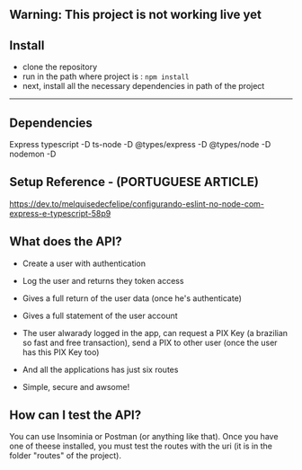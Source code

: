## Warning: This project is not working live yet

## Install

- clone the repository
- run in the path where project is : `npm install`
- next, install all the necessary dependencies in path of the project
---
## Dependencies

Express
typescript -D
ts-node -D 
@types/express -D
@types/node -D
nodemon -D


## Setup Reference - (PORTUGUESE ARTICLE)
https://dev.to/melquisedecfelipe/configurando-eslint-no-node-com-express-e-typescript-58p9



## What does the API?

- Create a user with authentication
- Log the user and returns they token access
- Gives a full return of the user data (once he's authenticate) 
- Gives a full statement of the user account

- The user alwarady logged in the app, can request a PIX Key (a brazilian so fast and free transaction), send a PIX to other user (once the user has this PIX Key too)
- And all the applications has just six routes
- Simple, secure and awsome!

## How can I test the API?

You can use Insominia or Postman (or anything like that). 
Once you have one of theese installed, you must test the routes with the uri (it is in the folder "routes" of the project).
